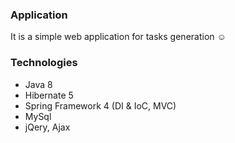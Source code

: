 ### Application
It is a simple web application for tasks generation ☺

### Technologies
- Java 8
- Hibernate 5
- Spring Framework  4 (DI & IoC, MVC)
- MySql
- jQery, Ajax
